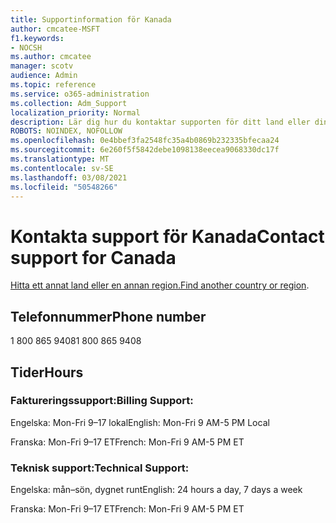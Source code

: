 ```yaml
---
title: Supportinformation för Kanada
author: cmcatee-MSFT
f1.keywords:
- NOCSH
ms.author: cmcatee
manager: scotv
audience: Admin
ms.topic: reference
ms.service: o365-administration
ms.collection: Adm_Support
localization_priority: Normal
description: Lär dig hur du kontaktar supporten för ditt land eller din region.
ROBOTS: NOINDEX, NOFOLLOW
ms.openlocfilehash: 0e4bbef3fa2548fc35a4b0869b232335bfecaa24
ms.sourcegitcommit: 6e260f5f5842debe1098138eecea9068330dc17f
ms.translationtype: MT
ms.contentlocale: sv-SE
ms.lasthandoff: 03/08/2021
ms.locfileid: "50548266"
---
```

# <a name="contact-support-for-canada"></a><span data-ttu-id="9465e-103">Kontakta support för Kanada</span><span class="sxs-lookup"><span data-stu-id="9465e-103">Contact support for Canada</span></span>

<span data-ttu-id="9465e-104">[Hitta ett annat land eller en annan region.](../contact-support-for-business-products.md)</span><span class="sxs-lookup"><span data-stu-id="9465e-104">[Find another country or region](../contact-support-for-business-products.md).</span></span>

## <a name="phone-number"></a><span data-ttu-id="9465e-105">Telefonnummer</span><span class="sxs-lookup"><span data-stu-id="9465e-105">Phone number</span></span>
<span data-ttu-id="9465e-106">1 800 865 9408</span><span class="sxs-lookup"><span data-stu-id="9465e-106">1 800 865 9408</span></span>

## <a name="hours"></a><span data-ttu-id="9465e-107">Tider</span><span class="sxs-lookup"><span data-stu-id="9465e-107">Hours</span></span>
### <a name="billing-support"></a><span data-ttu-id="9465e-108">Faktureringssupport:</span><span class="sxs-lookup"><span data-stu-id="9465e-108">Billing Support:</span></span>

<span data-ttu-id="9465e-109">Engelska: Mon-Fri 9–17 lokal</span><span class="sxs-lookup"><span data-stu-id="9465e-109">English: Mon-Fri 9 AM-5 PM Local</span></span>

<span data-ttu-id="9465e-110">Franska: Mon-Fri 9–17 ET</span><span class="sxs-lookup"><span data-stu-id="9465e-110">French: Mon-Fri 9 AM-5 PM ET</span></span>

### <a name="technical-support"></a><span data-ttu-id="9465e-111">Teknisk support:</span><span class="sxs-lookup"><span data-stu-id="9465e-111">Technical Support:</span></span>

<span data-ttu-id="9465e-112">Engelska: mån–sön, dygnet runt</span><span class="sxs-lookup"><span data-stu-id="9465e-112">English: 24 hours a day, 7 days a week</span></span>

<span data-ttu-id="9465e-113">Franska: Mon-Fri 9–17 ET</span><span class="sxs-lookup"><span data-stu-id="9465e-113">French: Mon-Fri 9 AM-5 PM ET</span></span>
